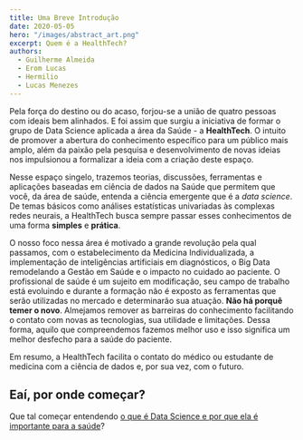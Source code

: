 ```yaml
---
title: Uma Breve Introdução
date: 2020-05-05
hero: "/images/abstract_art.png"
excerpt: Quem é a HealthTech?
authors:
  - Guilherme Almeida
  - Erom Lucas
  - Hermilio
  - Lucas Menezes
---
```


Pela força do destino ou do acaso, forjou-se a união de quatro pessoas com ideais bem alinhados. E foi assim que surgiu a iniciativa de formar o grupo de Data Science aplicada a área da Saúde - a **HealthTech**.  O intuito de promover a abertura do conhecimento específico para um público mais amplo, além da paixão pela pesquisa e desenvolvimento de novas ideias nos impulsionou a formalizar a ideia com a criação deste espaço.


Nesse espaço singelo, trazemos teorias, discussões, ferramentas e aplicações baseadas em ciência de dados na Saúde que permitem que você, da área de saúde, entenda a ciência emergente que é a _data science_. De temas básicos como análises estatísticas univariadas às complexas redes neurais, a HealthTech busca sempre passar esses conhecimentos de uma forma **simples** e **prática**. 
 
 
O nosso foco nessa área é motivado a grande revolução pela qual passamos, com o estabelecimento da Medicina Individualizada, a implementação de inteligências artificiais em diagnósticos, o Big Data remodelando a Gestão em Saúde e o impacto no cuidado ao paciente. O profissional de saúde é um sujeito em modificação, seu campo de trabalho está evoluindo e durante a formação não é exposto as ferramentas que serão utilizadas no mercado e determinarão sua atuação.
**Não há porquê temer o novo**. Almejamos remover as barreiras do conhecimento facilitando o contato com novas as tecnologias, sua utilidade e limitações. Dessa forma, aquilo que compreendemos fazemos melhor uso e isso significa um melhor desfecho para a saúde do paciente.


Em resumo, a HealthTech facilita o contato do médico ou estudante de medicina com a ciência de dados e, por sua vez, com o futuro.

## Eaí, por onde começar?

Que tal começar entendendo [o que é Data Science e por que ela é importante para a saúde](/data-science-e-saúde)?
